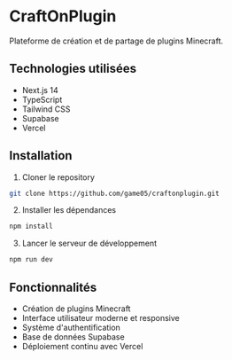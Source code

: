 # CraftOnPlugin

Plateforme de création et de partage de plugins Minecraft.

## Technologies utilisées

- Next.js 14
- TypeScript
- Tailwind CSS
- Supabase
- Vercel

## Installation

1. Cloner le repository
```bash
git clone https://github.com/game05/craftonplugin.git
```

2. Installer les dépendances
```bash
npm install
```

3. Lancer le serveur de développement
```bash
npm run dev
```

## Fonctionnalités

- Création de plugins Minecraft
- Interface utilisateur moderne et responsive
- Système d'authentification
- Base de données Supabase
- Déploiement continu avec Vercel

